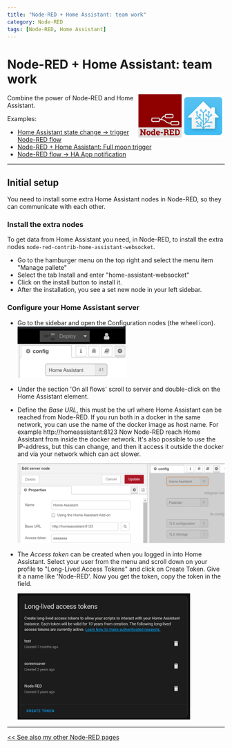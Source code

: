 ```yaml
---
title: "Node-RED + Home Assistant: team work"
category: Node-RED
tags: [Node-RED, Home Assistant]
---
```


# Node-RED + Home Assistant: team work

<a href="node-red_home-assistant">
<img src="../homeassistant/images/home_assistant_logo.png" style="float: right;" alt="Home Assistant logo" height="100px">
<img style="float: right;" src="images/node-red_logo.png" height="100px" alt="Node-RED logo">
</a>

Combine the power of Node-RED and Home Assistant.

Examples:
* [Home Assistant state change -> trigger Node-RED flow](node-red_home-assistant_full_moon)
* [Node-RED + Home Assistant: Full moon trigger](node-red_home-assistant_full_moon)
* [Node-RED flow -> HA App notification](node-red_home-assistant_notifications)

[//]: # (* [Node-RED flow -> update HA helper entity]&#40;node-red_home-assistant_update_helper&#41;)

[//]: # (* [HA Rain data -> Handle entity data in Node-RED]&#40;node-red_home-assistant_buienalarm_rain_expected&#41;)

---
## Initial setup
You need to install some extra Home Assistant nodes in Node-RED, so they can communicate with each other.

### Install the extra nodes
To get data from Home Assistant you need, in Node-RED, to install the extra nodes `node-red-contrib-home-assistant-websocket`.

* Go to the hamburger menu on the top right and select the menu item "Manage pallete"
* Select the tab Install and enter "home-assistant-websocket"
* Click on the install button to install it.
* After the installation, you see a set new node in your left sidebar.

### Configure your Home Assistant server
* Go to the sidebar and open the Configuration nodes (the wheel icon).
  <img src="images_ha/nr_config_node.png" width="250px" alt="Configuration nodes in Node-RED"/>

* Under the section 'On all flows' scroll to server and double-click on the Home Assistant element.
* Define the *Base URL*, this must be the url where Home Assistant can be reached from Node-RED. If you run both in a docker in the same network, you can use the name of the docker image as host name. For example http://homeassistant:8123 Now Node-RED reach Home Assistant from inside the docker network. It's also possible to use the IP-address, but this can change, and then it access it outside the docker and via your network which can act slower.

  <img src="images_ha/config_ha_server.png" alt="config Home Assistant server in Node-RED"/>

* The *Access token* can be created when you logged in into Home Assistant. Select your user from the menu and scroll down on your profile to "Long-Lived Access Tokens" and click on Create Token. Give it a name like 'Node-RED'. Now you get the token, copy the token in the field.

  <img src="images_ha/ha_long-lived_access_token.png" width="400px" alt="Create a token in Home Assistant"/>

---

[<< See also my other Node-RED pages](index)
